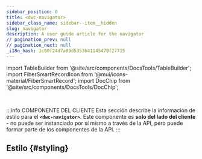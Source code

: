 ```yaml
---
sidebar_position: 0
title: <dwc-navigator>
sidebar_class_name: sidebar--item__hidden
slug: navigator
description: A user guide article for the navigator
// pagination_prev: null
// pagination_next: null
_i18n_hash: 1c80f24d7a89d5353b41145478f27715
---
```

import TableBuilder from '@site/src/components/DocsTools/TableBuilder';
import FiberSmartRecordIcon from '@mui/icons-material/FiberSmartRecord';
import DocChip from '@site/src/components/DocsTools/DocChip';

<DocChip chip='shadow' />

<br />

:::info COMPONENTE DEL CLIENTE
Esta sección describe la información de estilo para el **`<dwc-navigator>`**. Este componente es **solo del lado del cliente** - no puede ser instanciado por sí mismo a través de la API, pero puede formar parte de los componentes de la API.
:::

## Estilo {#styling}

<TableBuilder name="dwc-navigator" clientComponent />
